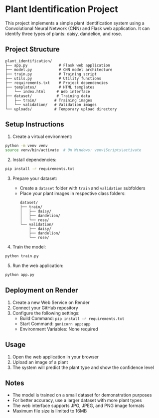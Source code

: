 # Plant Identification Project

This project implements a simple plant identification system using a Convolutional Neural Network (CNN) and Flask web application. It can identify three types of plants: daisy, dandelion, and rose.

## Project Structure
```
plant_identification/
├── app.py              # Flask web application
├── model.py            # CNN model architecture
├── train.py            # Training script
├── utils.py            # Utility functions
├── requirements.txt    # Project dependencies
├── templates/          # HTML templates
│   └── index.html     # Web interface
├── dataset/           # Training data
│   ├── train/        # Training images
│   └── validation/   # Validation images
└── uploads/          # Temporary upload directory
```

## Setup Instructions

1. Create a virtual environment:
```bash
python -m venv venv
source venv/bin/activate  # On Windows: venv\Scripts\activate
```

2. Install dependencies:
```bash
pip install -r requirements.txt
```

3. Prepare your dataset:
   - Create a `dataset` folder with `train` and `validation` subfolders
   - Place your plant images in respective class folders:
     ```
     dataset/
     ├── train/
     │   ├── daisy/
     │   ├── dandelion/
     │   └── rose/
     └── validation/
         ├── daisy/
         ├── dandelion/
         └── rose/
     ```

4. Train the model:
```bash
python train.py
```

5. Run the web application:
```bash
python app.py
```

## Deployment on Render

1. Create a new Web Service on Render
2. Connect your GitHub repository
3. Configure the following settings:
   - Build Command: `pip install -r requirements.txt`
   - Start Command: `gunicorn app:app`
   - Environment Variables: None required

## Usage

1. Open the web application in your browser
2. Upload an image of a plant
3. The system will predict the plant type and show the confidence level

## Notes

- The model is trained on a small dataset for demonstration purposes
- For better accuracy, use a larger dataset with more plant types
- The web interface supports JPG, JPEG, and PNG image formats
- Maximum file size is limited to 16MB 